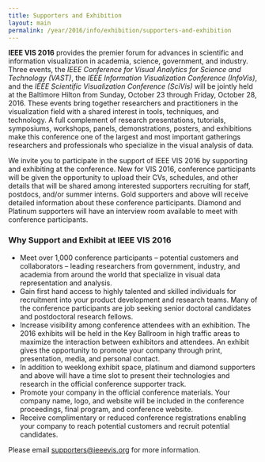 ```yaml
---
title: Supporters and Exhibition
layout: main
permalink: /year/2016/info/exhibition/supporters-and-exhibition
---
```


**IEEE VIS 2016** provides the premier forum for advances in scientific and information visualization in academia, science, government, and industry. Three events, the *IEEE Conference for Visual Analytics for Science and Technology (VAST)*, the *IEEE Information Visualization Conference (InfoVis)*, and the *IEEE Scientific Visualization Conference (SciVis)* will be jointly held at the Baltimore Hilton from Sunday, October 23 through Friday, October 28, 2016. These events bring together researchers and practitioners in the visualization field with a shared interest in tools, techniques, and technology. A full complement of research presentations, tutorials, symposiums, workshops, panels, demonstrations, posters, and exhibitions make this conference one of the largest and most important gatherings researchers and professionals who specialize in the visual analysis of data.

We invite you to participate in the support of IEEE VIS 2016 by supporting and exhibiting at the conference. New for VIS 2016, conference participants will be given the opportunity to upload their CVs, schedules, and other details that will be shared among interested supporters recruiting for staff, postdocs, and/or summer interns. Gold supporters and above will receive detailed information about these conference participants. Diamond and Platinum supporters will have an interview room available to meet with conference participants.

### Why Support and Exhibit at IEEE VIS 2016

* Meet over 1,000 conference participants – potential customers and
  collaborators – leading researchers from government, industry, and
  academia from around the world that specialize in visual data
  representation and analysis.
* Gain first hand access to highly talented and skilled individuals
  for recruitment into your product development and research teams. Many
  of the conference participants are job seeking senior doctoral
  candidates and postdoctoral research fellows.
* Increase visibility among conference attendees with an
  exhibition. The 2016 exhibits will be held in the Key Ballroom in
  high traffic areas to maximize the interaction between exhibitors
  and attendees. An exhibit gives the opportunity to promote your
  company through print, presentation, media, and personal contact.
* In addition to weeklong exhibit space, platinum and diamond
  supporters and above will have a time slot to present their
  technologies and research in the official conference supporter
  track.
* Promote your company in the official conference materials. Your
  company name, logo, and website will be included in the conference
  proceedings, final program, and conference website.
* Receive complimentary or reduced conference registrations enabling
  your company to reach potential customers and recruit potential
  candidates.

Please email [supporters@ieeevis.org](mailto:supporters@ieeevis.org) for more information.

